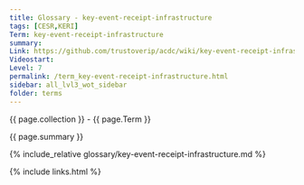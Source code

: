 ```yaml
---
title: Glossary - key-event-receipt-infrastructure
tags: [CESR,KERI]
Term: key-event-receipt-infrastructure
summary: 
Link: https://github.com/trustoverip/acdc/wiki/key-event-receipt-infrastructure.md
Videostart: 
Level: 7
permalink: /term_key-event-receipt-infrastructure.html
sidebar: all_lvl3_wot_sidebar
folder: terms
---
```


{{ page.collection }} - {{ page.Term }}

   {{ page.summary }}

{% include_relative glossary/key-event-receipt-infrastructure.md %}

 {% include links.html %} 
